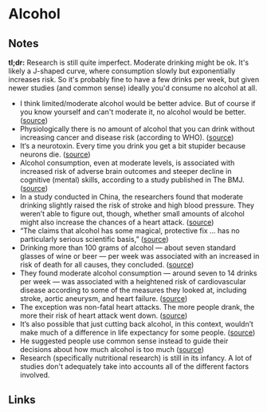 # Alcohol

## Notes

**tl;dr:** Research is still quite imperfect. Moderate drinking might be ok. It's likely a J-shaped curve, where consumption slowly but exponentially increases risk. So it's probably fine to have a few drinks per week, but given newer studies (and common sense) ideally you'd consume no alcohol at all.

- I think limited/moderate alcohol would be better advice. But of course if you know yourself and can't moderate it, no alcohol would be better. ([source](https://www.reddit.com/r/fatFIRE/comments/m0fht9/how_to_age_better/#:~:text=i%20think%20limited%2Fmoderate%20alcohol%20would%20be%20better%20advice.%20but%20of%20course%20if%20you%20know%20yourself%20and%20can't%20moderate%20it%2C%20no%20alcohol%20would%20be%20better.))
- Physiologically there is no amount of alcohol that you can drink without increasing cancer and disease risk (according to WHO). ([source](https://www.reddit.com/r/fatFIRE/comments/m0fht9/how_to_age_better/#:~:text=7m-,physiologically%20there%20is%20no%20amount%20of%20alcohol%20that%20you%20can%20drink%20without%20increasing%20cancer%20and%20disease%20risk.,-So))
- It‘s a neurotoxin. Every time you drink you get a bit stupider because neurons die. ([source](https://www.reddit.com/r/fatFIRE/comments/m0fht9/how_to_age_better/#:~:text=it%E2%80%98s%20a%20neurotoxin.%20every%20time%20you%20drink%20you%20get%20a%20bit%20stupider%20because%20neurons%20die.))
- Alcohol consumption, even at moderate levels, is associated with increased risk of adverse brain outcomes and steeper decline in cognitive (mental) skills, according to a study published in The BMJ. ([source](https://www.ox.ac.uk/news/2017-06-07-even-moderate-drinking-linked-decline-brain-health#:~:text=alcohol%20consumption%2C%20even%20at%20moderate%20levels%2C%20is%20associated%20with%20increased%20risk%20of%20adverse%20brain%20outcomes%20and%20steeper%20decline%20in%20cognitive%20(mental)%20skills%2C%20according%20to%20a%20study%20published%20in%20the%20bmj.))
- In a study conducted in China, the researchers found that moderate drinking slightly raised the risk of stroke and high blood pressure. They weren’t able to figure out, though, whether small amounts of alcohol might also increase the chances of a heart attack. ([source](https://apnews.com/article/94d7e83e3551499b96646ad50fe97be8#:~:text=in%20a%20study%20conducted%20in%20china%2C%20the%20researchers%20found%20that%20moderate%20drinking%20slightly%20raised%20the%20risk%20of%20stroke%20and%20high%20blood%20pressure.%20they%20weren%E2%80%99t%20able%20to%20figure%20out%2C%20though%2C%20whether%20small%20amounts%20of%20alcohol%20might%20also%20increase%20the%20chances%20of%20a%20heart%20attack.))
- “The claims that alcohol has some magical, protective fix ... has no particularly serious scientific basis,” ([source](https://apnews.com/article/94d7e83e3551499b96646ad50fe97be8#:~:text=%E2%80%9Cthe%20claims%20that%20alcohol%20has%20some%20magical%2C%20protective%20fix%20...%20has%20no%20particularly%20serious%20scientific%20basis%2C%E2%80%9D))
- Drinking more than 100 grams of alcohol — about seven standard glasses of wine or beer — per week was associated with an increased in risk of death for all causes, they concluded. ([source](https://www.vox.com/2018/4/24/17242720/alcohol-health-risks-facts#:~:text=drinking%20more%20than%20100%20grams%20of%20alcohol%20%E2%80%94%20about%20seven%20standard%20glasses%20of%20wine%20or%20beer%20%E2%80%94%20per%20week%20was%20associated%20with%20an%20increased%20in%20risk%20of%20death%20for%20all%20causes%2C%20they%20concluded.))
- They found moderate alcohol consumption — around seven to 14 drinks per week — was associated with a heightened risk of cardiovascular disease according to some of the measures they looked at, including stroke, aortic aneurysm, and heart failure​. ([source](https://www.vox.com/2018/4/24/17242720/alcohol-health-risks-facts#:~:text=they%20found%20moderate%20alcohol%20consumption%20%E2%80%94%20around%20seven%20to%2014%20drinks%20per%20week%20%E2%80%94%20was%20associated%20with%20a%20heightened%20risk%20of%20cardiovascular%20disease%20according%20to%20some%20of%20the%20measures%20they%20looked%20at%2C%20including%20stroke%2C%20aortic%20aneurysm%2C%20and%20heart%20failure%E2%80%8B.))
- The exception was non-fatal heart attacks. The more people drank, the more their risk of heart attack went down. ([source](https://www.vox.com/2018/4/24/17242720/alcohol-health-risks-facts#:~:text=the%20exception%20was%20non-fatal%20heart%20attacks.%20the%20more%20people%20drank%2C%20the%20more%20their%20risk%20of%20heart%20attack%20went%20down.))
- It’s also possible that just cutting back alcohol, in this context, wouldn’t make much of a difference in life expectancy for some people. ([source](https://www.vox.com/2018/4/24/17242720/alcohol-health-risks-facts#:~:text=it%E2%80%99s%20also%20possible%20that%20just%20cutting%20back%20alcohol%2C%20in%20this%20context%2C%20wouldn%E2%80%99t%20make%20much%20of%20a%20difference%20in%20life%20expectancy%20for%20some%20people.))
- He suggested people use common sense instead to guide their decisions about how much alcohol is too much ([source](https://www.vox.com/2018/4/24/17242720/alcohol-health-risks-facts#:~:text=he%20suggested%20people%20use%20common%20sense%20instead%20to%20guide%20their%20decisions%20about%20how%20much%20alcohol%20is%20too%20much))
- Research (specifically nutritional research) is still in its infancy. A lot of studies don't adequately take into accounts all of the different factors involved.

## Links
